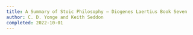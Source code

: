 ```yaml
---
title: A Summary of Stoic Philosophy — Diogenes Laertius Book Seven
author: C. D. Yonge and Keith Seddon
completed: 2022-10-01
---
```

